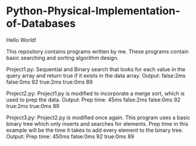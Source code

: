 # Python-Physical-Implementation-of-Databases

Hello World!

This repository contains programs written by me. These programs contain basic searching and sorting algorithm design. 

Project1.py: Sequential and Binary search that looks for each value in the query array and return true if it exists in the data array. 
Output:
false:2ms false:0ms 92
true:2ms true:0ms 89

Project2.py: Project1.py is modified to incorporate a merge sort, which is used to prep the data. 
Output:
Prep time: 45ms
false:2ms false:0ms 92
true:2ms true:0ms 89

Project3.py: Project2.py is modified once again. This program uses a basic binary tree which only inserts and searches for elements. Prep time in this example will be the time it takes to add every element to the binary tree. 
Output:
Prep time: 450ms
false:0ms 92
true:0ms 89

